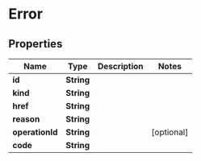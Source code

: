 

# Error


## Properties

Name | Type | Description | Notes
------------ | ------------- | ------------- | -------------
**id** | **String** |  | 
**kind** | **String** |  | 
**href** | **String** |  | 
**reason** | **String** |  | 
**operationId** | **String** |  |  [optional]
**code** | **String** |  | 



